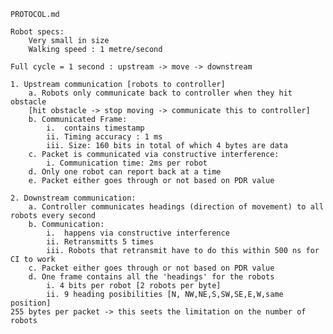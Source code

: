     PROTOCOL.md

    Robot specs:
        Very small in size
        Walking speed : 1 metre/second

    Full cycle = 1 second : upstream -> move -> downstream

    1. Upstream communication [robots to controller] 
        a. Robots only communicate back to controller when they hit obstacle
        [hit obstacle -> stop moving -> communicate this to controller]
        b. Communicated Frame:
            i.  contains timestamp
            ii. Timing accuracy : 1 ms
            iii. Size: 160 bits in total of which 4 bytes are data
        c. Packet is communicated via constructive interference:
            i. Communication time: 2ms per robot
        d. Only one robot can report back at a time
        e. Packet either goes through or not based on PDR value

    2. Downstream communication:
        a. Controller communicates headings (direction of movement) to all robots every second
        b. Communication:
            i.  happens via constructive interference
            ii. Retransmitts 5 times
            iii. Robots that retransmit have to do this within 500 ns for CI to work
        c. Packet either goes through or not based on PDR value
        d. One frame contains all the 'headings' for the robots
            i. 4 bits per robot [2 robots per byte]
            ii. 9 heading posibilities [N, NW,NE,S,SW,SE,E,W,same position]
    255 bytes per packet -> this seets the limitation on the number of robots
